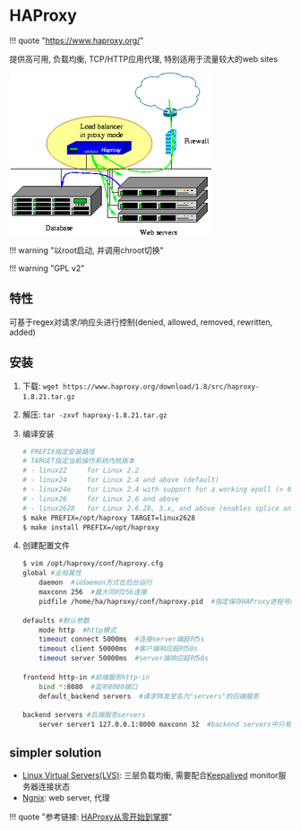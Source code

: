# HAProxy

!!! quote "<https://www.haproxy.org/>"

提供高可用, 负载均衡, TCP/HTTP应用代理, 特别适用于流量较大的web sites

![](assets/markdown-img-paste-20190918203023639.png)

!!! warning "以root启动, 并调用chroot切换"

!!! warning "GPL v2"

## 特性

可基于regex对请求/响应头进行控制(denied, allowed, removed, rewritten, added)

## 安装

1. 下载: `wget https://www.haproxy.org/download/1.8/src/haproxy-1.8.21.tar.gz`
1. 解压: `tar -zxvf haproxy-1.8.21.tar.gz`
1. 编译安装

    ```bash
    # PREFIX指定安装路径
    # TARGET指定当前操作系统内核版本
    # - linux22     for Linux 2.2
    # - linux24     for Linux 2.4 and above (default)
    # - linux24e    for Linux 2.4 with support for a working epoll (> 0.21)
    # - linux26     for Linux 2.6 and above
    # - linux2628   for Linux 2.6.28, 3.x, and above (enables splice and tproxy)
    $ make PREFIX=/opt/haproxy TARGET=linux2628
    $ make install PREFIX=/opt/haproxy
    ```

1. 创建配置文件

    ```bash
    $ vim /opt/haproxy/conf/haproxy.cfg
    global #全局属性
        daemon  #以daemon方式在后台运行
        maxconn 256  #最大同时256连接
        pidfile /home/ha/haproxy/conf/haproxy.pid  #指定保存HAProxy进程号的文件

    defaults #默认参数
        mode http  #http模式
        timeout connect 5000ms  #连接server端超时5s
        timeout client 50000ms  #客户端响应超时50s
        timeout server 50000ms  #server端响应超时50s

    frontend http-in #前端服务http-in
        bind *:8080  #监听8080端口
        default_backend servers  #请求转发至名为"servers"的后端服务

    backend servers #后端服务servers
        server server1 127.0.0.1:8000 maxconn 32  #backend servers中只有一个后端服务，名字叫server1，起在本机的8000端口，HAProxy同时最多向这个服务发起32个连接
    ```


## simpler solution

- [Linux Virtual Servers(LVS)](http://www.linuxvirtualserver.org/): 三层负载均衡, 需要配合[Keepalived](https://www.keepalived.org/) monitor服务器连接状态
- [Ngnix](http://nginx.org/): web server, 代理


!!! quote "参考链接: [HAProxy从零开始到掌握](https://www.jianshu.com/p/c9f6d55288c0)"
